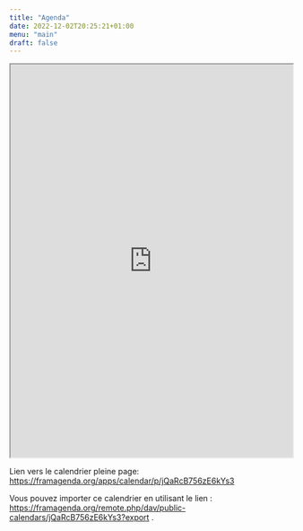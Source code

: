 ```yaml
---
title: "Agenda"
date: 2022-12-02T20:25:21+01:00
menu: "main"
draft: false
---
```



<iframe width="100%" height="700em" src="https://framagenda.org/apps/calendar/embed/jQaRcB756zE6kYs3"></iframe>

Lien vers le calendrier pleine page: https://framagenda.org/apps/calendar/p/jQaRcB756zE6kYs3

Vous pouvez importer ce calendrier en utilisant le lien : https://framagenda.org/remote.php/dav/public-calendars/jQaRcB756zE6kYs3?export .
